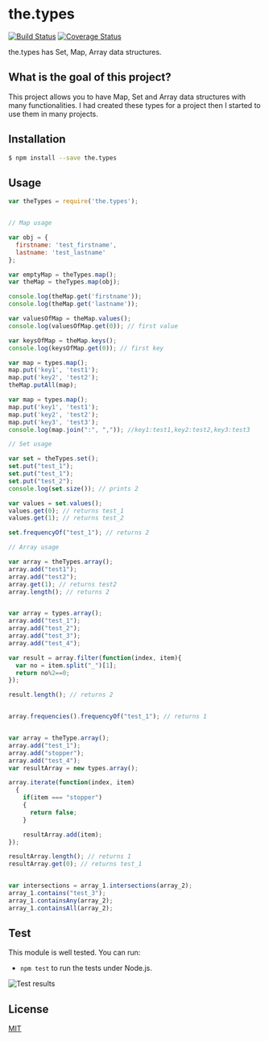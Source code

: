 # the.types

[![Build Status](https://travis-ci.org/tanerdiler/types.js.svg?branch=master)](https://travis-ci.org/tanerdiler/types.js)
[![Coverage Status](https://coveralls.io/repos/github/tanerdiler/types.js/badge.svg)](https://coveralls.io/github/tanerdiler/types.js)

the.types has Set, Map, Array data structures.  

## What is the goal of this project?

This project allows you to have Map, Set and Array data structures with many functionalities. I had created these types for a project then I started to use them in many projects.

## Installation

```bash
$ npm install --save the.types
```

## Usage


```javascript
var theTypes = require('the.types');


// Map usage

var obj = {
  firstname: 'test_firstname',
  lastname: 'test_lastname'
};

var emptyMap = theTypes.map();
var theMap = theTypes.map(obj);

console.log(theMap.get('firstname'));
console.log(theMap.get('lastname'));

var valuesOfMap = theMap.values();
console.log(valuesOfMap.get(0)); // first value

var keysOfMap = theMap.keys();
console.log(keysOfMap.get(0)); // first key

var map = types.map();
map.put('key1', 'test1');
map.put('key2', 'test2');
theMap.putAll(map);

var map = types.map();
map.put('key1', 'test1');
map.put('key2', 'test2');
map.put('key3', 'test3');
console.log(map.join(":", ",")); //key1:test1,key2:test2,key3:test3

// Set usage

var set = theTypes.set();
set.put("test_1");
set.put("test_1");
set.put("test_2");
console.log(set.size()); // prints 2

var values = set.values();
values.get(0); // returns test_1
values.get(1); // returns test_2

set.frequencyOf("test_1"); // returns 2

// Array usage

var array = theTypes.array();
array.add("test1");
array.add("test2");
array.get(1); // returns test2
array.length(); // returns 2


var array = types.array();
array.add("test_1");
array.add("test_2");
array.add("test_3");
array.add("test_4");

var result = array.filter(function(index, item){
  var no = item.split("_")[1];
  return no%2==0;
});

result.length(); // returns 2


array.frequencies().frequencyOf("test_1"); // returns 1


var array = theType.array();
array.add("test_1");
array.add("stopper");
array.add("test_4");
var resultArray = new types.array();

array.iterate(function(index, item)
  {
    if(item === "stopper")
    {
      return false;
    }

    resultArray.add(item);
});

resultArray.length(); // returns 1
resultArray.get(0); // returns test_1


var intersections = array_1.intersections(array_2);
array_1.contains("test_3");
array_1.containsAny(array_2);
array_1.containsAll(array_2);

```
## Test

This module is well tested. You can run:

- `npm test` to run the tests under Node.js.

![Test results](https://github.com/tanerdiler/types.js/blob/master/test-results.png)

## License

[MIT](LICENSE)

